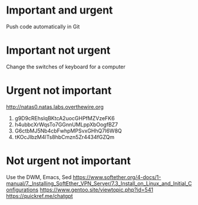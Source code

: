# Important and urgent
Push code automatically in Git
# Important not urgent
Change the switches of keyboard for a computer
# Urgent not important
http://natas0.natas.labs.overthewire.org
1. g9D9cREhslqBKtcA2uocGHPfMZVzeFK6
2. h4ubbcXrWqsTo7GGnnUMLppXbOogfBZ7
3. G6ctbMJ5Nb4cbFwhpMPSvxGHhQ7I6W8Q
4. tKOcJIbzM4lTs8hbCmzn5Zr4434fGZQm
# Not urgent not important
Use the DWM, Emacs, Sed
https://www.softether.org/4-docs/1-manual/7._Installing_SoftEther_VPN_Server/7.3_Install_on_Linux_and_Initial_Configurations
https://www.gentoo.site/viewtopic.php?id=541
https://quickref.me/chatgpt
